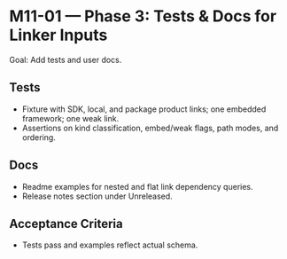 # M11-01 — Phase 3: Tests & Docs for Linker Inputs

Goal: Add tests and user docs.

## Tests

- Fixture with SDK, local, and package product links; one embedded framework; one weak link.
- Assertions on kind classification, embed/weak flags, path modes, and ordering.

## Docs

- Readme examples for nested and flat link dependency queries.
- Release notes section under Unreleased.

## Acceptance Criteria

- Tests pass and examples reflect actual schema.

